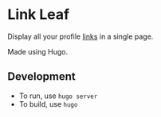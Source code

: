 # Link Leaf

Display all your profile [links](http://chaitanyavaru.me/link-leaf) in a single page.

Made using Hugo.

## Development

- To run, use `hugo server`
- To build, use `hugo`
